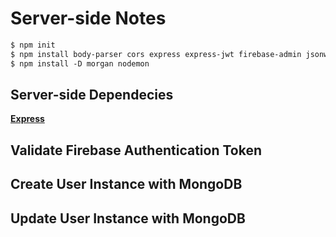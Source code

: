 # Server-side Notes

```txt
$ npm init
$ npm install body-parser cors express express-jwt firebase-admin jsonwebtoken mongoose 
$ npm install -D morgan nodemon
```

## Server-side Dependecies

**[Express](<>)**

## Validate Firebase Authentication Token

## Create User Instance with MongoDB

## Update User Instance with MongoDB
